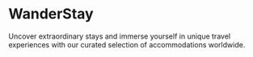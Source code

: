 # WanderStay
Uncover extraordinary stays and immerse yourself in unique travel experiences with our curated selection of accommodations worldwide.
